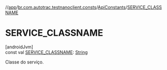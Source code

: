 //[app](../../../index.md)/[br.com.autotrac.testnanoclient.consts](../index.md)/[ApiConstants](index.md)/[SERVICE_CLASSNAME](-s-e-r-v-i-c-e_-c-l-a-s-s-n-a-m-e.md)

# SERVICE_CLASSNAME

[androidJvm]\
const val [SERVICE_CLASSNAME](-s-e-r-v-i-c-e_-c-l-a-s-s-n-a-m-e.md): [String](https://kotlinlang.org/api/latest/jvm/stdlib/kotlin/-string/index.html)

Classe do serviço.
